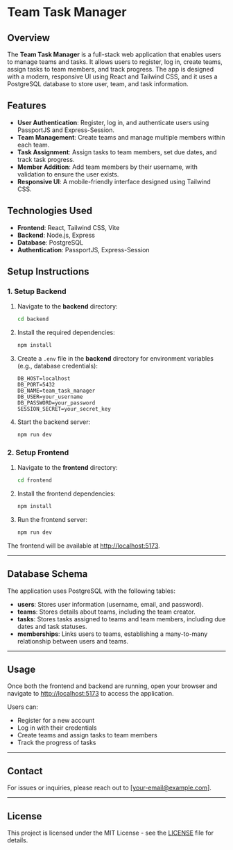 # Team Task Manager

## Overview

The **Team Task Manager** is a full-stack web application that enables users to manage teams and tasks. It allows users to register, log in, create teams, assign tasks to team members, and track progress. The app is designed with a modern, responsive UI using React and Tailwind CSS, and it uses a PostgreSQL database to store user, team, and task information.

## Features

- **User Authentication**: Register, log in, and authenticate users using PassportJS and Express-Session.
- **Team Management**: Create teams and manage multiple members within each team.
- **Task Assignment**: Assign tasks to team members, set due dates, and track task progress.
- **Member Addition**: Add team members by their username, with validation to ensure the user exists.
- **Responsive UI**: A mobile-friendly interface designed using Tailwind CSS.

## Technologies Used

- **Frontend**: React, Tailwind CSS, Vite
- **Backend**: Node.js, Express
- **Database**: PostgreSQL
- **Authentication**: PassportJS, Express-Session

## Setup Instructions

### 1. Setup Backend

1. Navigate to the **backend** directory:
    ```bash
    cd backend
    ```

2. Install the required dependencies:
    ```bash
    npm install
    ```

3. Create a `.env` file in the **backend** directory for environment variables (e.g., database credentials):
    ```plaintext
    DB_HOST=localhost
    DB_PORT=5432
    DB_NAME=team_task_manager
    DB_USER=your_username
    DB_PASSWORD=your_password
    SESSION_SECRET=your_secret_key
    ```

4. Start the backend server:
    ```bash
    npm run dev
    ```

### 2. Setup Frontend

1. Navigate to the **frontend** directory:
    ```bash
    cd frontend
    ```

2. Install the frontend dependencies:
    ```bash
    npm install
    ```

3. Run the frontend server:
    ```bash
    npm run dev
    ```

The frontend will be available at [http://localhost:5173](http://localhost:5173).

---

## Database Schema

The application uses PostgreSQL with the following tables:

- **users**: Stores user information (username, email, and password).
- **teams**: Stores details about teams, including the team creator.
- **tasks**: Stores tasks assigned to teams and team members, including due dates and task statuses.
- **memberships**: Links users to teams, establishing a many-to-many relationship between users and teams.

---

## Usage

Once both the frontend and backend are running, open your browser and navigate to [http://localhost:5173](http://localhost:5173) to access the application. 

Users can:
- Register for a new account
- Log in with their credentials
- Create teams and assign tasks to team members
- Track the progress of tasks

---

## Contact

For issues or inquiries, please reach out to [your-email@example.com].

---

## License

This project is licensed under the MIT License - see the [LICENSE](LICENSE) file for details.
